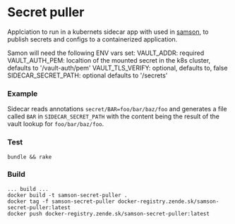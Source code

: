 # Secret puller

Applciation to run in a kubernets sidecar app with used in [samson](https://github.com/zendesk/samson),
to publish secrets and configs to a containerized application.

Samon will need the following ENV vars set:
VAULT_ADDR: required
VAULT_AUTH_PEM: localtion of the mounted secret in the k8s cluster,
defaults to '/vault-auth/pem'
VAULT_TLS_VERIFY: optional, defaults to, false
SIDECAR_SECRET_PATH: optional defaults to  '/secrets'

### Example

Sidecar reads annotations `secret/BAR=foo/bar/baz/foo` and generates a file called `BAR` in `SIDECAR_SECRET_PATH`
with the content being the result of the vault lookup for `foo/bar/baz/foo`.

### Test

`bundle && rake`

### Build

```
... build ...
docker build -t samson-secret-puller .
docker tag -f samson-secret-puller docker-registry.zende.sk/samson-secret-puller:latest
docker push docker-registry.zende.sk/samson-secret-puller:latest
```
